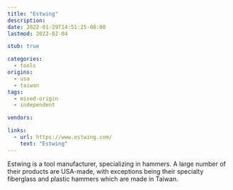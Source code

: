 ```yaml
---
title: "Estwing"
description:
date: 2022-01-29T14:51:25-08:00
lastmod: 2022-02-04

stub: true

categories:
  - tools
origins:
  - usa
  - taiwan
tags:
  - mixed-origin
  - independent

vendors:

links:
  - url: https://www.estwing.com/
    text: "Estwing"
---
```


Estwing is a tool manufacturer, specializing in hammers. A large number of their
products are USA-made, with exceptions being their specialty fiberglass and
plastic hammers which are made in Taiwan.

